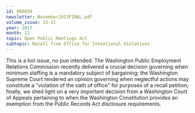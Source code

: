 ```yaml
---
id: 000839
newsletter: November2017FINAL.pdf
volume_issue: 15-11
year: 2017
month: 11
topic: Open Public Meetings Act
subtopic: Recall from Office for Intentional Violations
---
```


This is a hot issue, no pun intended:  The Washington Public Employment Relations Commission recently delivered a crucial decision governing when minimum staffing is a mandatory subject of bargaining; the Washington Supreme Court rendered an opinion governing when neglectful actions may constitute a "violation of the oath of office" for purposes of a recall petition; finally, we shed light on a very important decision from a Washington Court of Appeals pertaining to when the Washington Constitution provides an exemption from the Public Records Act disclosure requirements.